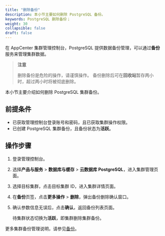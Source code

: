 ```yaml
---
title: "删除备份"
description: 本小节主要如何删除 PostgreSQL 备份。 
keywords: PostgreSQL 删除备份；
weight: 30
collapsible: false
draft: false
---
```




在 AppCenter 集群管理控制台，PostgreSQL 提供数据备份管理，可以通过**备份**服务来管理集群数据。

> **注意**
> 
> 删除备份是危险的操作，请谨慎操作。
> 备份删除后可在**回收站**暂存两小时，超过两小时将被彻底删除。

本小节主要介绍如何删除 PostgreSQL 集群备份。

## 前提条件

- 已获取管理控制台登录账号和密码，且已获取集群操作权限。
- 已创建 PostgreSQL 集群备份，且备份状态为**活跃**。

## 操作步骤

1. 登录管理控制台。
2. 选择**产品与服务** > **数据库与缓存** > **云数据库 PostgreSQL**，进入集群管理页面。
3. 选择目标集群，点击目标集群 ID，进入集群详情页面。
4. 在**备份**页签，点击**更多操作** > **删除**，弹出备份删除确认窗口。
5. 确认参数信息无误后，点击**确认**，返回备份列表页面。

   待集群状态切换为**活跃**，即集群删除集群备份。

更多集群备份管理说明，请参见[备份](../../../../../storage/backup/)。
